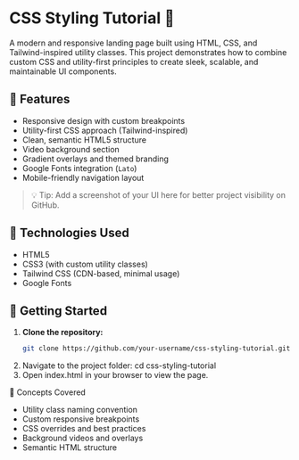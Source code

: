 # CSS Styling Tutorial 🚀

A modern and responsive landing page built using HTML, CSS, and Tailwind-inspired utility classes. This project demonstrates how to combine custom CSS and utility-first principles to create sleek, scalable, and maintainable UI components.

## 🌟 Features

- Responsive design with custom breakpoints
- Utility-first CSS approach (Tailwind-inspired)
- Clean, semantic HTML5 structure
- Video background section
- Gradient overlays and themed branding
- Google Fonts integration (`Lato`)
- Mobile-friendly navigation layout


> 💡 Tip: Add a screenshot of your UI here for better project visibility on GitHub.

## 🔧 Technologies Used

- HTML5
- CSS3 (with custom utility classes)
- Tailwind CSS (CDN-based, minimal usage)
- Google Fonts

## 🚀 Getting Started

1. **Clone the repository:**
   ```bash
   git clone https://github.com/your-username/css-styling-tutorial.git
2. Navigate to the project folder:
    cd css-styling-tutorial
3. Open index.html in your browser to view the page.

🧠 Concepts Covered
  - Utility class naming convention
  - Custom responsive breakpoints
  - CSS overrides and best practices
  - Background videos and overlays
  - Semantic HTML structure
   
